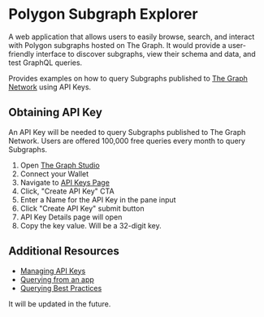 # Polygon Subgraph Explorer

A web application that allows users to easily browse, search, and interact with Polygon subgraphs hosted on The Graph. It would provide a user-friendly interface to discover subgraphs, view their schema and data, and test GraphQL queries.

Provides examples on how to query Subgraphs published to [The Graph Network](https://thegraph.com/) using API Keys.
## Obtaining API Key

An API Key will be needed to query Subgraphs published to The Graph Network. Users are offered 100,000 free queries every month to query Subgraphs.

1. Open [The Graph Studio](https://thegraph.com/studio/)
2. Connect your Wallet
3. Navigate to [API Keys Page](https://thegraph.com/studio/apikeys/)
4. Click, "Create API Key" CTA
5. Enter a Name for the API Key in the pane input
6. Click "Create API Key" submit button
7. API Key Details page will open
8. Copy the key value. Will be a 32-digit key.

## Additional Resources


- [Managing API Keys](https://thegraph.com/docs/en/querying/managing-api-keys/)
- [Querying from an app](https://thegraph.com/docs/en/querying/querying-from-an-application/)
- [Querying Best Practices](https://thegraph.com/docs/en/querying/querying-best-practices/)

It will be updated in the future.

